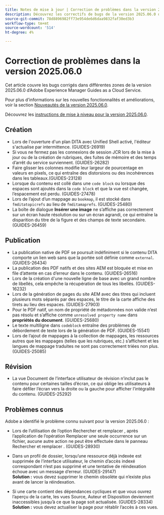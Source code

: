 ```yaml
---
title: Notes de mise à jour | Correction de problèmes dans la version 2025.06.0 d’Adobe Experience Manager Guides
description: Découvrez les correctifs de bugs de la version 2025.06.0 d’Adobe Experience Manager Guides as a Cloud Service.
source-git-commit: 78d8896982ff73e954de6d6daa9832faf30ed3b3
workflow-type: tm+mt
source-wordcount: '514'
ht-degree: 4%

---
```


# Correction de problèmes dans la version 2025.06.0

Cet article couvre les bugs corrigés dans différentes zones de la version 2025.06.0 d’Adobe Experience Manager Guides as a Cloud Service.

Pour plus d’informations sur les nouvelles fonctionnalités et améliorations, voir la section [Nouveautés de la version 2025.06.0](whats-new-2025-06-0.md).

Découvrez les [instructions de mise à niveau pour la version 2025.06.0](upgrade-instructions-2025-06-0.md).

## Création

- Lors de l&#39;ouverture d&#39;un plan DITA avec Unified Shell activé, l&#39;éditeur s&#39;actualise par intermittence. (GUIDES-26919)
- Si vous ne fermez pas les connexions de session JCR lors de la mise à jour ou de la création de rubriques, des fuites de mémoire et des temps d’arrêt du service surviennent. (GUIDES-26282)
- Faire glisser les colonnes modifie leur largeur de pourcentage en valeurs en pixels, ce qui entraîne des distorsions ou des incohérences dans les tableaux.(GUIDES-23128)
- Lorsque du contenu est collé dans une `code block` ou lorsque des espaces sont ajoutés dans la `code block` et que la vue est changée, l’espacement est perdu. (GUIDES-27478)
- Lors de l’ajout d’un mappage au `bookmap`, il est stocké dans `fmditatopicrefs` au lieu de `fmditamaprefs`. (GUIDES-25480)
- La boîte de dialogue **Insérer une image** ne s’affiche pas correctement sur un écran haute résolution ou sur un écran agrandi, ce qui entraîne la disparition du titre de la figure et des champs de texte secondaire. (GUIDES-26459)


## Publication

- La publication native de PDF se poursuit indéfiniment si le contenu DITA comporte un lien web sans que la portée soit définie comme `external`. (GUIDES-26434)
- La publication des PDF natifs et des sites AEM est bloquée et mise en file d’attente en cas d’erreur dans le contenu. (GUIDES-26516)
- Lors de la création d&#39;une nouvelle ligne de base avec un grand nombre de libellés, cela empêche la récupération de tous les libellés. (GUIDES-16232)
- Lors de la génération de pages du site AEM avec des titres qui incluent plusieurs mots séparés par des espaces, le titre de la carte affiche des tirets au lieu des espaces. (GUIDES-27903)
- Pour le PDF natif, un nom de propriété de métadonnées non valide n’est pas résolu et s’affiche comme `unresolved property name` dans **propriétés du document**. (GUIDES-25680)
- Le texte multiligne dans `codeblock` entraîne des problèmes de débordement de texte lors de la génération de PDF. (GUIDES-15541)
- Lors de l’ajout de mappages à la collection de mappages, les ressources autres que les mappages (telles que les rubriques, etc.) s’affichent et les langues de mappage traduites ne sont pas correctement triées non plus.(GUIDES-25085)


## Révision

- La vue Document de l’interface utilisateur de révision n’inclut pas le contenu pour certaines tailles d’écran, ce qui oblige les utilisateurs à faire défiler l’écran vers la droite ou la gauche pour afficher l’intégralité du contenu. (GUIDES-25292)


## Problèmes connus

Adobe a identifié le problème connu suivant pour la version 2025.06.0 :

- Lors de l’utilisation de l’option Rechercher et remplacer , après l’application de l’opération Remplacer une seule occurrence sur un fichier, aucune autre action ne peut être effectuée dans le panneau Rechercher et remplacer . (GUIDES-28930)

- Dans un profil de dossier, lorsqu’une ressource déjà indexée est supprimée de l’interface utilisateur, le chemin d’accès indexé correspondant n’est pas supprimé et une tentative de réindexation échoue avec un message d’erreur. (GUIDES-29147) <br>**Solution :** vous devez supprimer le chemin obsolète qui n’existe plus avant de lancer la réindexation.

- Si une carte contient des dépendances cycliques et que vous ouvrez l’aperçu de la carte, les vues Source, Auteur et Disposition deviennent inaccessibles jusqu’à ce que la page soit actualisée. (GUIDES-28334) <br>**Solution :** vous devez actualiser la page pour rétablir l’accès à ces vues.
